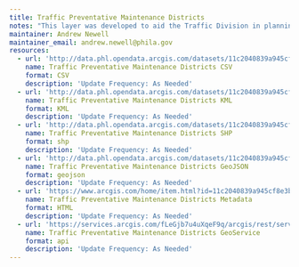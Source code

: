 ```yaml
---
title: Traffic Preventative Maintenance Districts
notes: "This layer was developed to aid the Traffic Division in planning, organizing, and maintaining traffic flow within the City of Philadelphia.  Examples include:  the maintenance and placing of stop signs and signals and monitoring street travel direction. \r\n\r\nThis polygon layer has an accompanying arc layer. Certain arcs in the arc layer contain data signifying information relating it to the polygon layer. It can tell you if both sides of the arc belong to one of the bounding polygons.  All the arcs, including those with no boundary info, have naming attributes for labeling the polygon borders.  Contact the Streets GIS unit for public consumption of the corresponding arc layer.\r\n"
maintainer: Andrew Newell
maintainer_email: andrew.newell@phila.gov
resources:
  - url: 'http://data.phl.opendata.arcgis.com/datasets/11c2040839a945cf8e3baaa7db35029f_0.csv'
    name: Traffic Preventative Maintenance Districts CSV
    format: CSV
    description: 'Update Frequency: As Needed'
  - url: 'http://data.phl.opendata.arcgis.com/datasets/11c2040839a945cf8e3baaa7db35029f_0.kml'
    name: Traffic Preventative Maintenance Districts KML
    format: KML
    description: 'Update Frequency: As Needed'
  - url: 'http://data.phl.opendata.arcgis.com/datasets/11c2040839a945cf8e3baaa7db35029f_0.zip'
    name: Traffic Preventative Maintenance Districts SHP
    format: shp
    description: 'Update Frequency: As Needed'
  - url: 'http://data.phl.opendata.arcgis.com/datasets/11c2040839a945cf8e3baaa7db35029f_0.geojson'
    name: Traffic Preventative Maintenance Districts GeoJSON
    format: geojson
    description: 'Update Frequency: As Needed'
  - url: 'https://www.arcgis.com/home/item.html?id=11c2040839a945cf8e3baaa7db35029f'
    name: Traffic Preventative Maintenance Districts Metadata
    format: HTML
    description: 'Update Frequency: As Needed'
  - url: 'https://services.arcgis.com/fLeGjb7u4uXqeF9q/arcgis/rest/services/Traf_PM_Dist/FeatureServer/0/query?outFields=*&where=1%3D1'
    name: Traffic Preventative Maintenance Districts GeoService
    format: api
    description: 'Update Frequency: As Needed'
---
```

